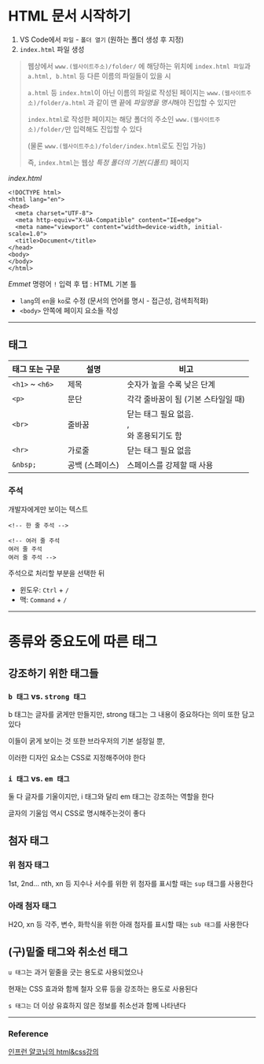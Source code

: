 # HTML 문서 시작하기
1. VS Code에서 `파일` - `폴더 열기` (원하는 폴더 생성 후 지정)
2. `index.html` 파일 생성
> 웹상에서 `www.(웹사이트주소)/folder/` 에 해당하는 위치에
>`index.html 파일`과 `a.html, b.html` 등 다른 이름의 파일들이 있을 시
>
>`a.html` 등 `index.html`이 아닌 이름의 파일로 작성된 페이지는
>`www.(웹사이트주소)/folder/a.html` 과 같이
>맨 끝에 *파일명을 명시*해야 진입할 수 있지만
>
>`index.html`로 작성한 페이지는 해당 폴더의 주소인
>`www.(웹사이트주소)/folder/`만 입력해도 진입할 수 있다
> 
> (물론 `www.(웹사이트주소)/folder/index.html`로도 진입 가능)
>
>즉, `index.html`는 웹상 *특정 폴더의 기본(디폴트)* 페이지


*index.html*
```
<!DOCTYPE html>
<html lang="en">
<head>
  <meta charset="UTF-8">
  <meta http-equiv="X-UA-Compatible" content="IE=edge">
  <meta name="viewport" content="width=device-width, initial-scale=1.0">
  <title>Document</title>
</head>
<body>
</body>
</html>
```

*Emmet* 명령어 `!` 입력 후 탭 : HTML 기본 틀
* `lang`의 `en`을 `ko`로 수정 (문서의 언어를 명시 - 접근성, 검색최적화)
* `<body>` 안쪽에 페이지 요소들 작성

---

## 태그
|태그 또는 구문|설명|비고|
|--|--|--|
|`<h1>` ~ `<h6>`|제목|숫자가 높을 수록 낮은 단계|
|`<p>`|문단|각각 줄바꿈이 됨 (기본 스타일일 때)|
|`<br>`|줄바꿈|닫는 태그 필요 없음. <br/>, <br />와 혼용되기도 함|
|`<hr>`|가로줄|닫는 태그 필요 없음|
|`&nbsp;`|공백 (스페이스)|스페이스를 강제할 때 사용|

### 주석
개발자에게만 보이는 텍스트
```
<!-- 한 줄 주석 -->

<!-- 여러 줄 주석
여러 줄 주석
여러 줄 주석 -->
```
주석으로 처리할 부분을 선택한 뒤
* 윈도우: `Ctrl` + `/` 
* 맥: `Command` + `/`

---
# 종류와 중요도에 따른 태그

## 강조하기 위한 태그들

### `b 태그` vs. `strong 태그`
b 태그는 글자를 굵게만 만들지만, strong 태그는 그 내용이 중요하다는 의미 또한 담고 있다

이들이 굵게 보이는 것 또한 브라우저의 기본 설정일 뿐,

이러한 디자인 요소는 CSS로 지정해주어야 한다

### `i 태그` vs. `em 태그`
둘 다 글자를 기울이지만, i 태그와 달리 em 태그는 강조하는 역할을 한다

글자의 기울임 역시 CSS로 명시해주는것이 좋다

## 첨자 태그

### 위 첨자 태그
1st, 2nd... nth, xn 등 지수나 서수를 위한 위 첨자를 표시할 때는
`sup` 태그를 사용한다

### 아래 첨자 태그
H2O, xn 등 각주, 변수, 화학식을 위한 아래 첨자를 표시할 때는
`sub 태그`를 사용한다

## (구)밑줄 태그와 취소선 태그
`u 태그`는 과거 밑줄을 긋는 용도로 사용되었으나

현재는 CSS 효과와 함께 철자 오류 등을 강조하는 용도로 사용된다

`s 태그는` 더 이상 유효하지 않은 정보를 취소선과 함께 나타낸다


---

### Reference
[인프런 얄코님의 html&css강의](https://www.inflearn.com/course/%EC%A0%9C%EB%8C%80%EB%A1%9C-%ED%8C%8C%EB%8A%94-html-css)
